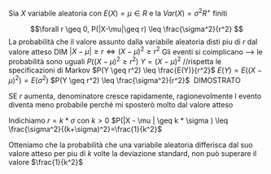 Sia $X$ variabile aleatoria con $E(X) = \mu \in R$ e la $Var(X)=\sigma^2 R^+$ finiti

$$\forall r \geq 0, P(|X-\mu|\geq r) \leq \frac{\sigma^2}{r^2} $$
La probabilità che il valore assunto dalla variabile aleatoria disti piu di $r$ dal valore atteso
DIM
$|X - \mu| \geq r \iff (X - \mu)^2 \geq r^2$
Gli eventi si coimplicano --> le probabilità sono uguali
$P( (X - \mu)^2 \geq r^2 )$ 
$Y=(X-\mu )^2$ //rispetta le specificazioni di Markov
$P(Y \geq r^2) \leq \frac{E(Y)}{r^2}$
$E(Y) = E((X - \mu )^2) = E(\sigma^2)$
$P(Y \geq r^2) \leq \frac{\sigma^2}{r^2}$  DIMOSTRATO

SE $r$ aumenta, denominatore cresce rapidamente, ragionevolmente l evento diventa meno probabile perché mi sposterò molto dal valore atteso

Indichiamo $r = k * \sigma$ con $k>0$
$P(|X - \mu | \geq k * \sigma ) \leq \frac{\sigma^2}{(k+\sigma)^2}=\frac{1}{k^2}$

Otteniamo che la probabilità che una variabile aleatoria differisca dal suo valore atteso per piu di $k$ volte la deviazione standard, non può superare il valore $\frac{1}{k^2}$